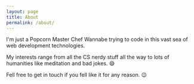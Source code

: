 ```yaml
---
layout: page
title: About
permalink: /about/
---
```


I'm just a Popcorn Master Chef Wannabe trying to code in this vast sea of web development technologies.

My interests range from all the CS nerdy stuff all the way to lots of humanities like meditation and bad jokes. :smile:

Fell free to get in touch if you fell like it for any reason. :wink:
